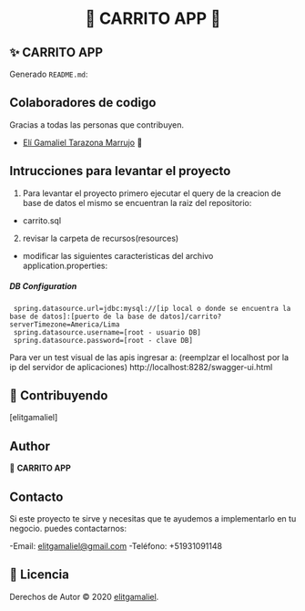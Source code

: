 <h1 align="center">📳 CARRITO APP 📳</h1>

<p align="center">

## ✨ CARRITO APP

Generado `README.md`:

## Colaboradores de codigo

Gracias a todas las personas que contribuyen.

- [Elí Gamaliel Tarazona Marrujo](https://www.facebook.com/elitgamaliel) 🎲

## Intrucciones para levantar el proyecto
1. Para levantar el proyecto primero ejecutar el query de la creacion de base de datos el mismo se encuentran la raiz del repositorio:
- carrito.sql

2. revisar la carpeta de recursos(resources)
  - modificar las siguientes caracteristicas del archivo application.properties:
 
##### DB Configuration
~~~
 spring.datasource.url=jdbc:mysql://[ip local o donde se encuentra la base de datos]:[puerto de la base de datos]/carrito?serverTimezone=America/Lima
 spring.datasource.username=[root - usuario DB]
 spring.datasource.password=[root - clave DB]
~~~

Para ver un test visual de las apis ingresar a:
(reemplzar el localhost por la ip del servidor de aplicaciones)
http://localhost:8282/swagger-ui.html


## 🤝 Contribuyendo
[elitgamaliel]

## Author

👤 **CARRITO APP**

## Contacto
Si este proyecto te sirve y necesitas que te ayudemos a implementarlo en tu negocio.
puedes contactarnos:

-Email: elitgamaliel@gmail.com
-Teléfono: +51931091148

## 📝 Licencia

Derechos de Autor © 2020 [elitgamaliel](elitgamaliel@gmail.com).<br />
